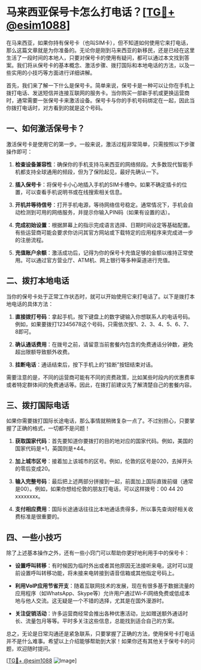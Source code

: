 # 马来西亚保号卡怎么打电话？[[TG💪+ @esim1088](https://t.me/s/esim1088)]

在马来西亚，如果你持有保号卡（也叫SIM卡），但不知道如何使用它来打电话，那么这篇文章就是为你准备的。无论你是刚到马来西亚的新移民，还是已经在这里生活了一段时间的本地人，只要对保号卡的使用有疑问，都可以通过本文找到答案。我们将从保号卡的基本概念、激活步骤、拨打国际和本地电话的方法，以及一些实用的小技巧等方面进行详细讲解。

首先，我们来了解一下什么是保号卡。简单来说，保号卡是一种可以让你在手机上拨打电话、发送短信并连接互联网的服务卡。当你购买一部新手机或更换运营商时，通常需要一张保号卡来激活设备。保号卡与你的手机号码绑定在一起，因此当你拨打电话时，对方看到的就是这个号码。

## 一、如何激活保号卡？

激活保号卡是使用它的第一步。一般来说，激活过程非常简单，只需按照以下步骤操作即可：

1. **检查设备兼容性**：确保你的手机支持马来西亚的网络频段。大多数现代智能手机都支持全球通用的频段，但为了保险起见，最好先确认一下。
   
2. **插入保号卡**：将保号卡小心地插入手机的SIM卡槽中。如果不确定插卡的位置，可以查看手机说明书或在线搜索相关信息。

3. **开机并等待信号**：打开手机电源，等待网络信号稳定。通常情况下，手机会自动检测到可用的网络服务，并提示你输入PIN码（如果有设置的话）。

4. **完成初始设置**：根据屏幕上的指示完成语言选择、日期时间设定等基础配置。有些运营商可能会要求你访问其官方网站或下载特定的应用程序来完成进一步的注册流程。

5. **充值账户余额**：激活成功后，记得为你的保号卡充值足够的金额以维持正常使用。可以通过官方营业厅、ATM机、网上银行等多种渠道进行充值。

## 二、拨打本地电话

当你的保号卡处于正常工作状态时，就可以开始使用它来打电话了。以下是拨打本地电话的具体方法：

1. **直接拨打号码**：拿起手机，按下键盘上的数字键输入你想联系人的电话号码。例如，如果要拨打12345678这个号码，只需依次按1、2、3、4、5、6、7、8即可。

2. **确认通话费用**：在拨号之前，请留意当前套餐内包含的免费通话分钟数，避免超出限额导致额外收费。

3. **挂断电话**：通话结束后，按下手机上的“挂断”按钮结束对话。

需要注意的是，不同的运营商可能有不同的资费政策，比如某些时段内的优惠费率或者特定群体间的免费通话等。因此，在拨打前建议先了解清楚自己的套餐内容。

## 三、拨打国际电话

如果你需要拨打国际长途电话，那么事情就稍微复杂一点了。不过别担心，只要掌握了正确的格式，一切都不是问题！

1. **获取国家代码**：首先要知道你要拨打的目的地对应的国家代码。例如，美国的国家代码是+1，英国则是+44。

2. **加上城市区号**：接着加上该城市的区号。例如，伦敦的区号是020，去掉开头的零后变成20。

3. **输入完整号码**：最后把上述两部分拼接到一起，前面加上国际直拨前缀（通常是00）。例如，如果你想给伦敦的朋友打电话，可以这样拨号：00 44 20 xxxxxxxx。

4. **支付相应费用**：国际长途通话往往比本地通话贵得多，所以事先查询好相关收费标准是很重要的。

## 四、一些小技巧

除了上述基本操作之外，还有一些小窍门可以帮助你更好地利用手中的保号卡：

- **设置呼叫转移**：有时候因为临时外出或者其他原因无法接听来电，这时可以提前设置呼叫转移功能，将未接来电转接到语音信箱或其他指定号码上。

- **利用VoIP应用节省开支**：随着互联网技术的发展，现在有很多基于数据流量的应用程序（如WhatsApp、Skype等）允许用户通过Wi-Fi网络免费或低成本地与他人交流。这无疑是一个不错的选择，尤其是在国外漫游时。

- **关注促销活动**：许多运营商经常会推出各种优惠活动，比如赠送额外通话时长、流量包月等等。平时多关注这些信息，总能找到适合自己的方案。

总之，无论是日常沟通还是紧急联系，只要掌握了正确的方法，使用保号卡打电话并不是什么难事。希望以上介绍能够帮助到大家！如果你还有其他关于保号卡的问题，欢迎随时提问。

[[TG💪+ @esim1088](https://t.me/s/esim1088) ![Image](https://i.postimg.cc/4NQfJmqS/Snipaste-2025-05-13-00-14-12.png)]